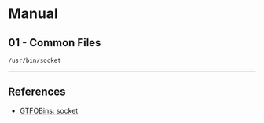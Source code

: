# Manual

## 01 - Common Files

```
/usr/bin/socket
```

---
## References

- [GTFOBins: socket](https://gtfobins.github.io/gtfobins/socket/)